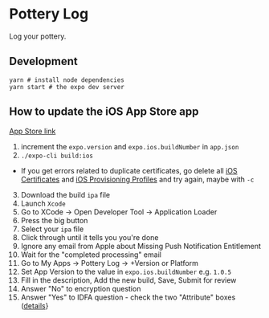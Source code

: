 # Pottery Log

Log your pottery.

## Development

```
yarn # install node dependencies
yarn start # the expo dev server
```

## How to update the iOS App Store app

[App Store link](https://apps.apple.com/us/app/pottery-log/id1457629627)

1. increment the `expo.version` and `expo.ios.buildNumber` in `app.json`
2. `./expo-cli build:ios`

- If you get errors related to duplicate certificates, go delete all [iOS Certificates](https://developer.apple.com/account/ios/certificate/) and [iOS Provisioning Profiles](https://developer.apple.com/account/ios/profile/) and try again, maybe with `-c`

3. Download the build `ipa` file
4. Launch `Xcode`
5. Go to XCode -> Open Developer Tool -> Application Loader
6. Press the big button
7. Select your `ipa` file
8. Click through until it tells you you're done
9. Ignore any email from Apple about Missing Push Notification Entitlement
10. Wait for the "completed processing" email
11. Go to My Apps -> Pottery Log -> +Version or Platform
12. Set App Version to the value in `expo.ios.buildNumber` e.g. `1.0.5`
13. Fill in the description, Add the new build, Save, Submit for review
14. Answer "No" to encryption question
15. Answer "Yes" to IDFA question - check the two "Attribute" boxes ([details](https://docs.expo.io/versions/latest/distribution/app-stores/#ios-specific-guidelines)}
